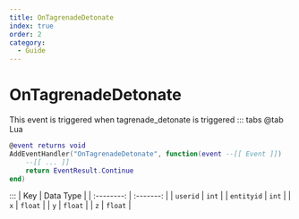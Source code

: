 ```yaml
---
title: OnTagrenadeDetonate
index: true
order: 2
category:
  - Guide
---
```


# OnTagrenadeDetonate
This event is triggered when tagrenade_detonate is triggered
::: tabs
@tab Lua
```lua
@event returns void
AddEventHandler("OnTagrenadeDetonate", function(event --[[ Event ]])
    --[[ ... ]]
    return EventResult.Continue
end)
```

:::
|     Key    | Data Type |
| :--------: | :-------: |
|  `userid`  |   `int`   |
| `entityid` |   `int`   |
|     `x`    |  `float`  |
|     `y`    |  `float`  |
|     `z`    |  `float`  |